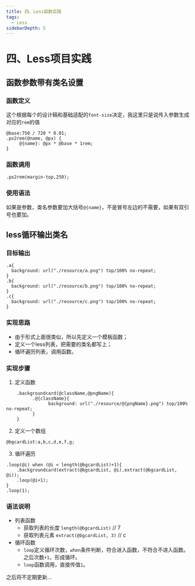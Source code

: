 ```yaml
---
title: 四、Less函数实践
tags:
  - Less
sidebarDepth: 5
---
```

# 四、Less项目实践
## 函数参数带有类名设置
### 函数定义
这个根据每个的设计稿和基础适配的`font-size`决定，我这里只是说传入参数生成对应的`rem`的值

```less
@base:750 / 720 * 0.01;
.px2rem(@name, @px) {
     @{name}: @px * @base * 1rem;
}
```
### 函数调用
```less
.px2rem(margin-top,250);
```
### 使用语法
如果是参数，类名参数要加大括号`@{name}`，不是冒号左边的不需要，如果有双引号也要加。


## less循环输出类名
### 目标输出
```
.a{
  background: url("./resource/a.png") top/100% no-repeat;
}
.b{
  background: url("./resource/b.png") top/100% no-repeat;
}
.c{
  background: url("./resource/c.png") top/100% no-repeat;
}

```
### 实现思路
- 由于形式上面很类似，所以先定义一个模板函数；
- 定义一个less列表，把需要的类名都写上；
- 循环遍历列表，调用函数。
### 实现步骤
1. 定义函数
```less
    .backgroundcard(@className,@pngName){
          .@{className}{
                background: url("./resource/@{pngName}.png") top/100% no-repeat;
          }
    }
```
2. 定义一个数组
```less
@bgcardList:a,b,c,d,e,f,g;
```
3. 循环遍历
```less
.loop(@i) when (@i < length(@bgcardList)+1){
    .backgroundcard(extract(@bgcardList, @i),extract(@bgcardList, @i));
    .loop(@i+1);
}
.loop(1);
```
### 语法说明
+ 列表函数
    - 获取列表的长度  `length(@bgcardList)`  // 7
    - 获取列表元素  `extract(@bgcardList, 3)`  // c
+ 循环函数
    - `loop`定义循环次数，`when`条件判断，符合进入函数，不符合不进入函数。之后次数`+1`，形成循环。
    - `loop`函数调用，直接传值`1`。


之后将不定期更新...

